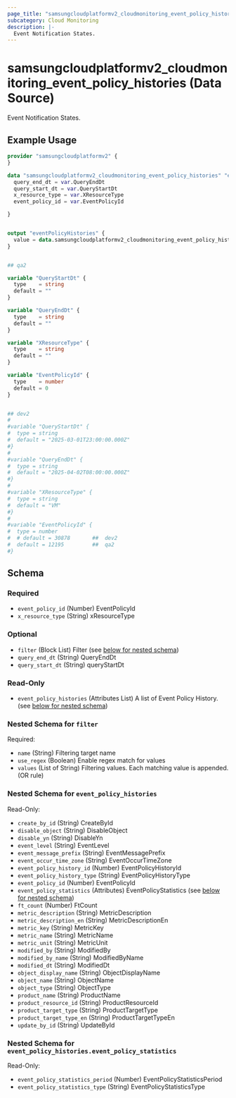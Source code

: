 ```yaml
---
page_title: "samsungcloudplatformv2_cloudmonitoring_event_policy_histories Data Source - samsungcloudplatformv2"
subcategory: Cloud Monitoring
description: |-
  Event Notification States.
---
```


# samsungcloudplatformv2_cloudmonitoring_event_policy_histories (Data Source)

Event Notification States.

## Example Usage

```terraform
provider "samsungcloudplatformv2" {
}

data "samsungcloudplatformv2_cloudmonitoring_event_policy_histories" "eventPolicyHistories" {
  query_end_dt = var.QueryEndDt
  query_start_dt = var.QueryStartDt
  x_resource_type = var.XResourceType
  event_policy_id = var.EventPolicyId

}


output "eventPolicyHistories" {
  value = data.samsungcloudplatformv2_cloudmonitoring_event_policy_histories.eventPolicyHistories
}


## qa2

variable "QueryStartDt" {
  type    = string
  default = ""
}

variable "QueryEndDt" {
  type    = string
  default = ""
}

variable "XResourceType" {
  type    = string
  default = ""
}

variable "EventPolicyId" {
  type    = number
  default = 0
}


## dev2
#
#variable "QueryStartDt" {
#  type = string
#  default = "2025-03-01T23:00:00.000Z"
#}
#
#variable "QueryEndDt" {
#  type = string
#  default = "2025-04-02T08:00:00.000Z"
#}
#
#variable "XResourceType" {
#  type = string
#  default = "VM"
#}
#
#variable "EventPolicyId" {
#  type = number
#  # default = 30878       ##  dev2
#  default = 12195         ##  qa2
#}
```

<!-- schema generated by tfplugindocs -->
## Schema

### Required

- `event_policy_id` (Number) EventPolicyId
- `x_resource_type` (String) xResourceType

### Optional

- `filter` (Block List) Filter (see [below for nested schema](#nestedblock--filter))
- `query_end_dt` (String) QueryEndDt
- `query_start_dt` (String) queryStartDt

### Read-Only

- `event_policy_histories` (Attributes List) A list of Event Policy History. (see [below for nested schema](#nestedatt--event_policy_histories))

<a id="nestedblock--filter"></a>
### Nested Schema for `filter`

Required:

- `name` (String) Filtering target name
- `use_regex` (Boolean) Enable regex match for values
- `values` (List of String) Filtering values. Each matching value is appended. (OR rule)


<a id="nestedatt--event_policy_histories"></a>
### Nested Schema for `event_policy_histories`

Read-Only:

- `create_by_id` (String) CreateById
- `disable_object` (String) DisableObject
- `disable_yn` (String) DisableYn
- `event_level` (String) EventLevel
- `event_message_prefix` (String) EventMessagePrefix
- `event_occur_time_zone` (String) EventOccurTimeZone
- `event_policy_history_id` (Number) EventPolicyHistoryId
- `event_policy_history_type` (String) EventPolicyHistoryType
- `event_policy_id` (Number) EventPolicyId
- `event_policy_statistics` (Attributes) EventPolicyStatistics (see [below for nested schema](#nestedatt--event_policy_histories--event_policy_statistics))
- `ft_count` (Number) FtCount
- `metric_description` (String) MetricDescription
- `metric_description_en` (String) MetricDescriptionEn
- `metric_key` (String) MetricKey
- `metric_name` (String) MetricName
- `metric_unit` (String) MetricUnit
- `modified_by` (String) ModifiedBy
- `modified_by_name` (String) ModifiedByName
- `modified_dt` (String) ModifiedDt
- `object_display_name` (String) ObjectDisplayName
- `object_name` (String) ObjectName
- `object_type` (String) ObjectType
- `product_name` (String) ProductName
- `product_resource_id` (String) ProductResourceId
- `product_target_type` (String) ProductTargetType
- `product_target_type_en` (String) ProductTargetTypeEn
- `update_by_id` (String) UpdateById

<a id="nestedatt--event_policy_histories--event_policy_statistics"></a>
### Nested Schema for `event_policy_histories.event_policy_statistics`

Read-Only:

- `event_policy_statistics_period` (Number) EventPolicyStatisticsPeriod
- `event_policy_statistics_type` (String) EventPolicyStatisticsType